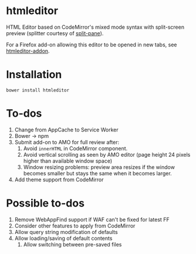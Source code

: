 # htmleditor

HTML Editor based on CodeMirror's mixed mode syntax with
split-screen preview (splitter courtesy of
[split-pane](https://github.com/shagstrom/split-pane)).

For a Firefox add-on allowing this editor to be opened
in new tabs, see
[htmleditor-addon](https://github.com/brettz9/htmleditor-addon).

# Installation

`bower install htmleditor`

# To-dos
1. Change from AppCache to Service Worker
1. Bower -> npm
1. Submit add-on to AMO for full review after:
    1. Avoid `innerHTML` in CodeMirror component.
    2. Avoid vertical scrolling as seen by AMO editor (page height 24 pixels higher than available window space)
    3. Window resizing problems: preview area resizes if the window becomes smaller but stays the same when it becomes larger.
1. Add theme support from CodeMirror

# Possible to-dos
1. Remove WebAppFind support if WAF can't be fixed for latest FF
1. Consider other features to apply from CodeMirror
1. Allow query string modification of defaults
1. Allow loading/saving of default contents
    1. Allow switching between pre-saved files
